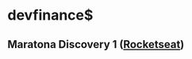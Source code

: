 # devfinance$
<h2> Maratona Discovery 1 (<a href="https://rocketseat.com.br/" target= "_blank" >Rocketseat</a>)</h2>
